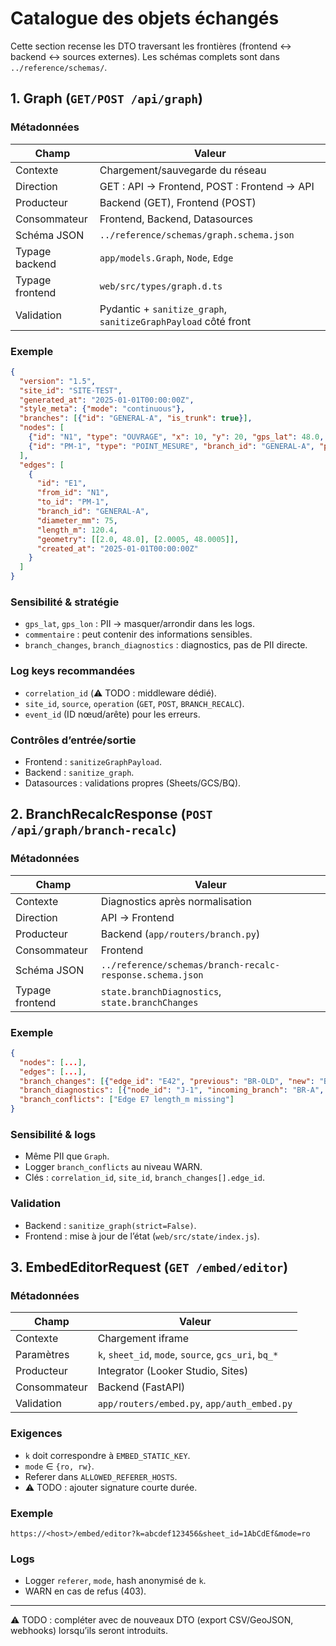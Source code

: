 # Catalogue des objets échangés

Cette section recense les DTO traversant les frontières (frontend ↔ backend ↔ sources externes). Les schémas complets sont dans `../reference/schemas/`.

## 1. Graph (`GET/POST /api/graph`)
### Métadonnées
| Champ | Valeur |
| --- | --- |
| Contexte | Chargement/sauvegarde du réseau |
| Direction | GET : API → Frontend, POST : Frontend → API |
| Producteur | Backend (GET), Frontend (POST) |
| Consommateur | Frontend, Backend, Datasources |
| Schéma JSON | `../reference/schemas/graph.schema.json` |
| Typage backend | `app/models.Graph`, `Node`, `Edge` |
| Typage frontend | `web/src/types/graph.d.ts` |
| Validation | Pydantic + `sanitize_graph`, `sanitizeGraphPayload` côté front |

### Exemple
```json
{
  "version": "1.5",
  "site_id": "SITE-TEST",
  "generated_at": "2025-01-01T00:00:00Z",
  "style_meta": {"mode": "continuous"},
  "branches": [{"id": "GENERAL-A", "is_trunk": true}],
  "nodes": [
    {"id": "N1", "type": "OUVRAGE", "x": 10, "y": 20, "gps_lat": 48.0, "gps_lon": 2.0},
    {"id": "PM-1", "type": "POINT_MESURE", "branch_id": "GENERAL-A", "pm_offset_m": 12.5}
  ],
  "edges": [
    {
      "id": "E1",
      "from_id": "N1",
      "to_id": "PM-1",
      "branch_id": "GENERAL-A",
      "diameter_mm": 75,
      "length_m": 120.4,
      "geometry": [[2.0, 48.0], [2.0005, 48.0005]],
      "created_at": "2025-01-01T00:00:00Z"
    }
  ]
}
```

### Sensibilité & stratégie
- `gps_lat`, `gps_lon` : PII → masquer/arrondir dans les logs.
- `commentaire` : peut contenir des informations sensibles.
- `branch_changes`, `branch_diagnostics` : diagnostics, pas de PII directe.

### Log keys recommandées
- `correlation_id` (⚠️ TODO : middleware dédié).
- `site_id`, `source`, `operation` (`GET`, `POST`, `BRANCH_RECALC`).
- `event_id` (ID nœud/arête) pour les erreurs.

### Contrôles d’entrée/sortie
- Frontend : `sanitizeGraphPayload`.
- Backend : `sanitize_graph`.
- Datasources : validations propres (Sheets/GCS/BQ).

## 2. BranchRecalcResponse (`POST /api/graph/branch-recalc`)
### Métadonnées
| Champ | Valeur |
| --- | --- |
| Contexte | Diagnostics après normalisation |
| Direction | API → Frontend |
| Producteur | Backend (`app/routers/branch.py`) |
| Consommateur | Frontend |
| Schéma JSON | `../reference/schemas/branch-recalc-response.schema.json` |
| Typage frontend | `state.branchDiagnostics`, `state.branchChanges` |

### Exemple
```json
{
  "nodes": [...],
  "edges": [...],
  "branch_changes": [{"edge_id": "E42", "previous": "BR-OLD", "new": "BR-NEW", "reason": "junction_rule"}],
  "branch_diagnostics": [{"node_id": "J-1", "incoming_branch": "BR-A", "main_edge": "E1", "rule": "splitter", "new_branches": ["BR-A1"]}],
  "branch_conflicts": ["Edge E7 length_m missing"]
}
```

### Sensibilité & logs
- Même PII que `Graph`.
- Logger `branch_conflicts` au niveau WARN.
- Clés : `correlation_id`, `site_id`, `branch_changes[].edge_id`.

### Validation
- Backend : `sanitize_graph(strict=False)`.
- Frontend : mise à jour de l’état (`web/src/state/index.js`).

## 3. EmbedEditorRequest (`GET /embed/editor`)
### Métadonnées
| Champ | Valeur |
| --- | --- |
| Contexte | Chargement iframe |
| Paramètres | `k`, `sheet_id`, `mode`, `source`, `gcs_uri`, `bq_*` |
| Producteur | Integrator (Looker Studio, Sites) |
| Consommateur | Backend (FastAPI) |
| Validation | `app/routers/embed.py`, `app/auth_embed.py` |

### Exigences
- `k` doit correspondre à `EMBED_STATIC_KEY`.
- `mode` ∈ `{ro, rw}`.
- Referer dans `ALLOWED_REFERER_HOSTS`.
- ⚠️ TODO : ajouter signature courte durée.

### Exemple
```
https://<host>/embed/editor?k=abcdef123456&sheet_id=1AbCdEf&mode=ro
```

### Logs
- Logger `referer`, `mode`, hash anonymisé de `k`.
- WARN en cas de refus (403).

---

⚠️ TODO : compléter avec de nouveaux DTO (export CSV/GeoJSON, webhooks) lorsqu’ils seront introduits.
